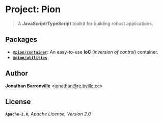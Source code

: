 # Project: Pion

> A __JavaScript__/__TypeScript__ toolkit for building robust applications.

## Packages

- __[`@pion/container`](packages/container/README.md):__ An easy-to-use __IoC__ (*inversion of control*) container.
- __[`@pion/utilities`](packages/utilities/README.md)__

## Author

__Jonathan Barronville__ <[jonathan@re.bville.cc](mailto:jonathan@re.bville.cc)>

## License

__`Apache-2.0`__, *Apache License, Version 2.0*
